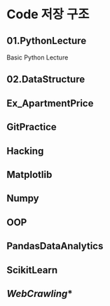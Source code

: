 
# Code 저장 구조
  ## **01.PythonLecture**  
  Basic Python Lecture
    
  ## **02.DataStructure**
  ## **Ex_ApartmentPrice**
  ## **GitPractice**
  ## **Hacking**
  ## **Matplotlib**
  ## **Numpy**
  ## **OOP**
  ## **PandasDataAnalytics**
  ## **ScikitLearn**
  ## *WebCrawling**
